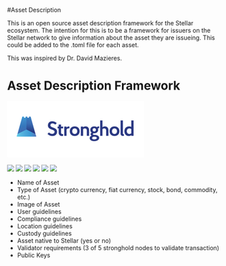 #Asset Description

This is an open source asset description framework for the Stellar ecosystem.  The intention for this is to be a framework for issuers on the Stellar network to give information about the asset they are issueing.  This could be added to the .toml file for each asset.

This was inspired by Dr. David Mazieres.

# Asset Description Framework

![](https://github.com/strongholdxchg/asset-description/blob/master/images/stronghold-logo.png)

![](https://img.shields.io/github/stars/strongholdxchg/readme.md.svg) ![](https://img.shields.io/github/forks/strongholdxchg/readme.md.svg) ![](https://img.shields.io/github/tag/strongholdxchg/readme.md.svg) ![](https://img.shields.io/github/release/pandao/editor.md.svg) ![](https://img.shields.io/github/issues/strongholdxchg/readme.md.svg) ![](https://img.shields.io/strongholdxchg/v/editor.md.svg)


- Name of Asset
- Type of Asset (crypto currency, fiat currency, stock, bond, commodity, etc.)
- Image of Asset
- User guidelines
- Compliance guidelines
- Location guidelines
- Custody guidelines
- Asset native to Stellar (yes or no)
- Validator requirements (3 of 5 stronghold nodes to validate transaction)
- Public Keys
